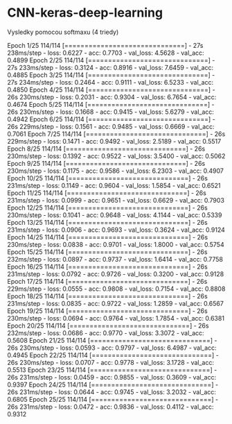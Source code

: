 # CNN-keras-deep-learning


Vysledky pomocou softmaxu (4 triedy)

Epoch 1/25
114/114 [==============================] - 27s 238ms/step - loss: 0.6227 - acc: 0.7703 - val_loss: 4.5628 - val_acc: 0.4899
Epoch 2/25
114/114 [==============================] - 27s 233ms/step - loss: 0.3124 - acc: 0.8916 - val_loss: 7.6459 - val_acc: 0.4885
Epoch 3/25
114/114 [==============================] - 27s 234ms/step - loss: 0.2464 - acc: 0.9111 - val_loss: 6.5233 - val_acc: 0.4850
Epoch 4/25
114/114 [==============================] - 26s 230ms/step - loss: 0.2031 - acc: 0.9304 - val_loss: 6.7654 - val_acc: 0.4674
Epoch 5/25
114/114 [==============================] - 26s 230ms/step - loss: 0.1668 - acc: 0.9415 - val_loss: 5.6279 - val_acc: 0.4942
Epoch 6/25
114/114 [==============================] - 26s 229ms/step - loss: 0.1561 - acc: 0.9485 - val_loss: 0.6669 - val_acc: 0.7061
Epoch 7/25
114/114 [==============================] - 26s 229ms/step - loss: 0.1471 - acc: 0.9492 - val_loss: 2.5189 - val_acc: 0.5517
Epoch 8/25
114/114 [==============================] - 26s 230ms/step - loss: 0.1392 - acc: 0.9522 - val_loss: 3.5400 - val_acc: 0.5062
Epoch 9/25
114/114 [==============================] - 26s 230ms/step - loss: 0.1175 - acc: 0.9586 - val_loss: 6.2303 - val_acc: 0.4907
Epoch 10/25
114/114 [==============================] - 26s 231ms/step - loss: 0.1149 - acc: 0.9604 - val_loss: 1.5854 - val_acc: 0.6521
Epoch 11/25
114/114 [==============================] - 26s 231ms/step - loss: 0.0999 - acc: 0.9651 - val_loss: 0.6629 - val_acc: 0.7903
Epoch 12/25
114/114 [==============================] - 26s 230ms/step - loss: 0.1041 - acc: 0.9648 - val_loss: 4.1144 - val_acc: 0.5339
Epoch 13/25
114/114 [==============================] - 26s 231ms/step - loss: 0.0906 - acc: 0.9693 - val_loss: 0.3624 - val_acc: 0.9124
Epoch 14/25
114/114 [==============================] - 26s 230ms/step - loss: 0.0838 - acc: 0.9701 - val_loss: 1.8000 - val_acc: 0.5754
Epoch 15/25
114/114 [==============================] - 26s 232ms/step - loss: 0.0897 - acc: 0.9737 - val_loss: 1.6414 - val_acc: 0.7758
Epoch 16/25
114/114 [==============================] - 26s 231ms/step - loss: 0.0792 - acc: 0.9726 - val_loss: 0.3200 - val_acc: 0.9128
Epoch 17/25
114/114 [==============================] - 26s 229ms/step - loss: 0.0555 - acc: 0.9808 - val_loss: 0.7154 - val_acc: 0.8808
Epoch 18/25
114/114 [==============================] - 26s 231ms/step - loss: 0.0835 - acc: 0.9722 - val_loss: 1.2859 - val_acc: 0.6567
Epoch 19/25
114/114 [==============================] - 26s 230ms/step - loss: 0.0694 - acc: 0.9764 - val_loss: 1.7854 - val_acc: 0.6381
Epoch 20/25
114/114 [==============================] - 26s 232ms/step - loss: 0.0686 - acc: 0.9770 - val_loss: 3.3072 - val_acc: 0.5608
Epoch 21/25
114/114 [==============================] - 26s 230ms/step - loss: 0.0593 - acc: 0.9797 - val_loss: 6.4987 - val_acc: 0.4945
Epoch 22/25
114/114 [==============================] - 26s 230ms/step - loss: 0.0707 - acc: 0.9778 - val_loss: 3.1728 - val_acc: 0.5513
Epoch 23/25
114/114 [==============================] - 26s 231ms/step - loss: 0.0459 - acc: 0.9855 - val_loss: 0.3609 - val_acc: 0.9397
Epoch 24/25
114/114 [==============================] - 26s 231ms/step - loss: 0.0644 - acc: 0.9745 - val_loss: 3.2032 - val_acc: 0.6805
Epoch 25/25
114/114 [==============================] - 26s 231ms/step - loss: 0.0472 - acc: 0.9836 - val_loss: 0.4112 - val_acc: 0.9312
